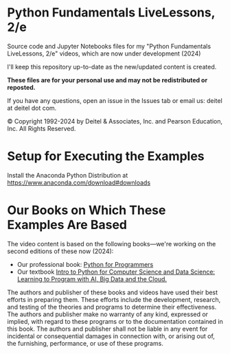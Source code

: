 # Python Fundamentals LiveLessons, 2/e
Source code and Jupyter Notebooks files for my "Python Fundamentals LiveLessons, 2/e" videos, which are now under development (2024)

I'll keep this repository up-to-date as the new/updated content is created. 

**These files are for your personal use and may not be redistributed or reposted.**

If you have any questions, open an issue in the Issues tab or email us: deitel at deitel dot com.

©️ Copyright 1992-2024 by Deitel & Associates, Inc. and Pearson Education, Inc. All Rights Reserved. 

# Setup for Executing the Examples
Install the Anaconda Python Distribution at https://www.anaconda.com/download#downloads

# Our Books on Which These Examples Are Based
The video content is based on the following books&mdash;we're working on the second editions of these now (2024):
* Our professional book: <a href=https://amzn.to/2Kd8dQk target="_blank">Python for Programmers</a>
* Our textbook <a href=https://amzn.to/2KfCptN target="_blank">Intro to Python for Computer Science and Data Science: Learning to Program with AI, Big Data and the Cloud.</a> 
    
The authors and publisher of these books and videos have used their best efforts in preparing them. These efforts include the development, research, and testing of the theories and programs to determine their effectiveness. The authors and publisher make no warranty of any kind, expressed or implied, with regard to these programs or to the documentation contained in this book. The authors and publisher shall not be liable in any event for incidental or consequential damages in connection with, or arising out of, the furnishing, performance, or use of these programs.

